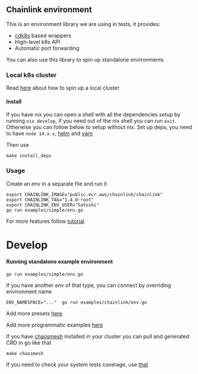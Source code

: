 ## Chainlink environment
This is an environment library we are using in tests, it provides:
- [cdk8s](https://cdk8s.io/) based wrappers
- High-level k8s API
- Automatic port forwarding

You can also use this library to spin up standalone environments

### Local k8s cluster
Read [here](KUBERNETES.md) about how to spin up a local cluster

#### Install
If you have nix you can open a shell with all the dependencies setup by running `nix develop`, if you need out of the nix shell you can run `exit`. Otherwise you can follow below to setup without nix.
Set up deps, you need to have `node 14.x.x`, [helm](https://helm.sh/docs/intro/install/) and [yarn](https://classic.yarnpkg.com/lang/en/docs/install/#mac-stable)

Then use
```shell
make install_deps
```

### Usage
Create an env in a separate file and run it
```
export CHAINLINK_IMAGE="public.ecr.aws/chainlink/chainlink"
export CHAINLINK_TAG="1.4.0-root"
export CHAINLINK_ENV_USER="Satoshi"
go run examples/simple/env.go
```
For more features follow [tutorial](./TUTORIAL.md)

# Develop
#### Running standalone example environment
```shell
go run examples/simple/env.go
```
If you have another env of that type, you can connect by overriding environment name
```
ENV_NAMESPACE="..."  go run examples/chainlink/env.go
```

Add more presets [here](./presets)

Add more programmatic examples [here](./examples/)

If you have [chaosmesh]() installed in your cluster you can pull and generated CRD in go like that
```
make chaosmesh
```

If you need to check your system tests coverage, use [that](TUTORIAL.md#coverage)